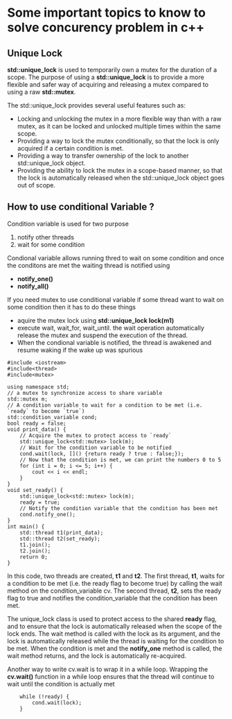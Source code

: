 # Some important topics to know to solve concurency problem in c++

## Unique Lock
**std::unique_lock** is used to temporarily own a mutex for the duration of a scope. The purpose of using a **std::unique_lock** is to provide a more flexible and safer way of acquiring and releasing a mutex compared to using a raw **std::mutex**.

The std::unique_lock provides several useful features such as:

- Locking and unlocking the mutex in a more flexible way than with a raw mutex, as it can be locked and unlocked multiple times within the same scope.
- Providing a way to lock the mutex conditionally, so that the lock is only acquired if a certain condition is met.
- Providing a way to transfer ownership of the lock to another std::unique_lock object.
- Providing the ability to lock the mutex in a scope-based manner, so that the lock is automatically released when the std::unique_lock object goes out of scope.
## How to use conditional Variable ?
Condition variable is used for two purpose
1. notify other threads
2. wait for some condition

Condional variable allows running thred to wait on some condition and once the conditons are met the waiting thread is notified using 
+ **notify_one()**
+ **notify_all()**

If you need mutex to use conditional variable if some thread want to wait on some condition then it has to do these things
+ aquire the mutex lock using **std::unique_lock<mutex> lock(m1)**
+ execute wait, wait_for, wait_until. the wait operation automatically release the mutex and suspend the execution of the thread.
+ When the condional variable is notified, the thread is awakened and resume waking if the wake up was spurious
  
```
#include <iostream>
#include<thread>
#include<mutex>

using namespace std;
// a mutex to synchronize access to share variable
std::mutex m;
// A condition variable to wait for a condition to be met (i.e. `ready` to become `true`)
std::condition_variable cond;
bool ready = false;
void print_data() {
	// Acquire the mutex to protect access to `ready`
	std::unique_lock<std::mutex> lock(m);
	// Wait for the condition variable to be notified
	cond.wait(lock, []() {return ready ? true : false;});
	// Now that the condition is met, we can print the numbers 0 to 5
	for (int i = 0; i <= 5; i++) {
		cout << i << endl;
	}
}
void set_ready() {
	std::unique_lock<std::mutex> lock(m);
	ready = true;
	// Notify the condition variable that the condition has been met
	cond.notify_one();
}
int main() {
	std::thread t1(print_data);
	std::thread t2(set_ready);
	t1.join();
	t2.join();
	return 0;
}

 ```
In this code, two threads are created, **t1** and **t2**. The first thread, **t1**, waits for a condition to be met (i.e. the ready flag to become true) by calling the wait method on the condition_variable cv. The second thread, **t2**, sets the ready flag to true and notifies the condition_variable that the condition has been met.

The unique_lock class is used to protect access to the shared **ready** flag, and to ensure that the lock is automatically released when the scope of the lock ends. The wait method is called with the lock as its argument, and the lock is automatically released while the thread is waiting for the condition to be met. When the condition is met and the **notify_one** method is called, the wait method returns, and the lock is automatically re-acquired.

Another way to write cv.wait is to wrap it in a while loop. Wrapping the **cv.wait()** function in a while loop ensures that the thread will continue to wait until the condition is actually met
```
	while (!ready) {
		cond.wait(lock);
	}
```
